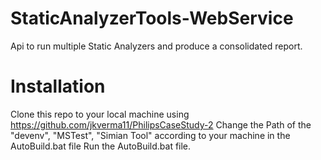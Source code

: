 # StaticAnalyzerTools-WebService
Api to run multiple Static Analyzers and produce a consolidated report.

# Installation
Clone this repo to your local machine using https://github.com/jkverma11/PhilipsCaseStudy-2
Change the Path of the "devenv", "MSTest", "Simian Tool" according to your machine in the AutoBuild.bat file
Run the AutoBuild.bat file.
